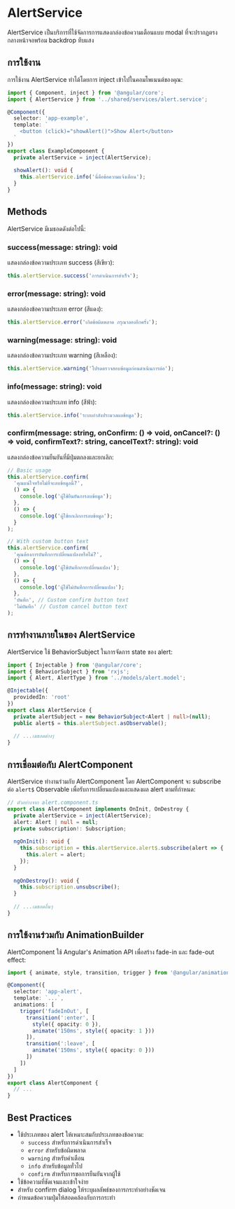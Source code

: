 # AlertService

AlertService เป็นบริการที่ใช้จัดการการแสดงกล่องข้อความเตือนแบบ modal ที่จะปรากฏตรงกลางหน้าจอพร้อม backdrop ทึบแสง

## การใช้งาน

การใช้งาน AlertService ทำได้โดยการ inject เข้าไปในคอมโพเนนต์ของคุณ:

```typescript
import { Component, inject } from '@angular/core';
import { AlertService } from '../shared/services/alert.service';

@Component({
  selector: 'app-example',
  template: `
    <button (click)="showAlert()">Show Alert</button>
  `
})
export class ExampleComponent {
  private alertService = inject(AlertService);
  
  showAlert(): void {
    this.alertService.info('นี่คือข้อความแจ้งเตือน');
  }
}
```

## Methods

AlertService มีเมธอดดังต่อไปนี้:

### success(message: string): void

แสดงกล่องข้อความประเภท success (สีเขียว):

```typescript
this.alertService.success('การดำเนินการสำเร็จ');
```

### error(message: string): void

แสดงกล่องข้อความประเภท error (สีแดง):

```typescript
this.alertService.error('เกิดข้อผิดพลาด กรุณาลองอีกครั้ง');
```

### warning(message: string): void

แสดงกล่องข้อความประเภท warning (สีเหลือง):

```typescript
this.alertService.warning('โปรดตรวจสอบข้อมูลก่อนดำเนินการต่อ');
```

### info(message: string): void

แสดงกล่องข้อความประเภท info (สีฟ้า):

```typescript
this.alertService.info('ระบบกำลังประมวลผลข้อมูล');
```

### confirm(message: string, onConfirm: () => void, onCancel?: () => void, confirmText?: string, cancelText?: string): void

แสดงกล่องข้อความยืนยันที่มีปุ่มตกลงและยกเลิก:

```typescript
// Basic usage
this.alertService.confirm(
  'คุณแน่ใจหรือไม่ที่จะลบข้อมูลนี้?',
  () => {
    console.log('ผู้ใช้ยืนยันการลบข้อมูล');
  },
  () => {
    console.log('ผู้ใช้ยกเลิกการลบข้อมูล');
  }
);

// With custom button text
this.alertService.confirm(
  'คุณต้องการบันทึกการเปลี่ยนแปลงหรือไม่?',
  () => {
    console.log('ผู้ใช้บันทึกการเปลี่ยนแปลง');
  },
  () => {
    console.log('ผู้ใช้ไม่บันทึกการเปลี่ยนแปลง');
  },
  'บันทึก', // Custom confirm button text
  'ไม่บันทึก' // Custom cancel button text
);
```

## การทำงานภายในของ AlertService

AlertService ใช้ BehaviorSubject ในการจัดการ state ของ alert:

```typescript
import { Injectable } from '@angular/core';
import { BehaviorSubject } from 'rxjs';
import { Alert, AlertType } from '../models/alert.model';

@Injectable({
  providedIn: 'root'
})
export class AlertService {
  private alertSubject = new BehaviorSubject<Alert | null>(null);
  public alert$ = this.alertSubject.asObservable();
  
  // ...เมธอดต่างๆ
}
```

## การเชื่อมต่อกับ AlertComponent

AlertService ทำงานร่วมกับ AlertComponent โดย AlertComponent จะ subscribe ต่อ `alert$` Observable เพื่อรับการเปลี่ยนแปลงและแสดงผล alert ตามที่กำหนด:

```typescript
// ตัวอย่างจาก alert.component.ts
export class AlertComponent implements OnInit, OnDestroy {
  private alertService = inject(AlertService);
  alert: Alert | null = null;
  private subscription!: Subscription;
  
  ngOnInit(): void {
    this.subscription = this.alertService.alert$.subscribe(alert => {
      this.alert = alert;
    });
  }
  
  ngOnDestroy(): void {
    this.subscription.unsubscribe();
  }
  
  // ...เมธอดอื่นๆ
}
```

## การใช้งานร่วมกับ AnimationBuilder

AlertComponent ใช้ Angular's Animation API เพื่อสร้าง fade-in และ fade-out effect:

```typescript
import { animate, style, transition, trigger } from '@angular/animations';

@Component({
  selector: 'app-alert',
  template: `...`,
  animations: [
    trigger('fadeInOut', [
      transition(':enter', [
        style({ opacity: 0 }),
        animate('150ms', style({ opacity: 1 }))
      ]),
      transition(':leave', [
        animate('150ms', style({ opacity: 0 }))
      ])
    ])
  ]
})
export class AlertComponent {
  // ...
}
```

## Best Practices

- ใช้ประเภทของ alert ให้เหมาะสมกับประเภทของข้อความ:
  - `success` สำหรับการดำเนินการสำเร็จ
  - `error` สำหรับข้อผิดพลาด
  - `warning` สำหรับคำเตือน
  - `info` สำหรับข้อมูลทั่วไป
  - `confirm` สำหรับการขอการยืนยันจากผู้ใช้
- ใช้ข้อความที่ชัดเจนและเข้าใจง่าย
- สำหรับ confirm dialog ให้ระบุผลลัพธ์ของการกระทำอย่างชัดเจน
- กำหนดข้อความปุ่มให้สอดคล้องกับการกระทำ
